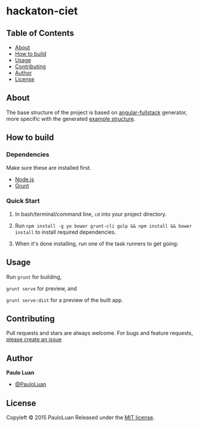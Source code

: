 # hackaton-ciet


## Table of Contents
<!-- toc -->
* [About](#about)
* [How to build](#how-to-build)
* [Usage](#usage)
* [Contributing](#contributing)
* [Author](#author)
* [License](#license)

<!-- toc stop -->

<!-- ps: table of contents generated by [readme-toc](https://www.npmjs.com/package/readme-toc) plugin. -->

## About

The base structure of the project is based on [angular-fullstack](https://github.com/DaftMonk/generator-angular-fullstack) generator, more specific with the generated [example structure](https://github.com/DaftMonk/fullstack-demo).

## How to build

### Dependencies
Make sure these are installed first.

* [Node.js](http://nodejs.org)
* [Grunt](http://gruntjs.com/)

### Quick Start

1. In bash/terminal/command line, `cd` into your project directory.

2. Run `npm install -g yo bower grunt-cli gulp && npm install && bower install` to install required dependencies.

3. When it's done installing, run one of the task runners to get going:

## Usage

Run `grunt` for building,

`grunt serve` for preview, and

`grunt serve:dist` for a preview of the built app.


## Contributing

Pull requests and stars are always welcome. For bugs and feature requests, [please create an issue](https://github.com/transparenciasjc/velorio-da-aguaissues/new)

## Author

**Paulo Luan**

+ [@PauloLuan](https://github.com/PauloLuan)

## License

Copyleft © 2015 PauloLuan
Released under the [MIT license](https://github.com/transparenciasjc/velorio-da-aguablob/master/LICENSE).
